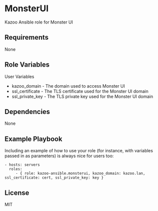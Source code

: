 MonsterUI
=========

Kazoo Ansible role for Monster UI

Requirements
------------

None

Role Variables
--------------

User Variables
- kazoo_domain - The domain used to access Monster UI
- ssl_certificate - The TLS certificate used for the Monster UI domain
- ssl_private_key - The TLS private key used for the Monster UI domain

Dependencies
------------

None

Example Playbook
----------------

Including an example of how to use your role (for instance, with variables passed in as parameters) is always nice for users too:

    - hosts: servers
      roles:
         - { role: kazoo-ansible.monsterui, kazoo_domain: kazoo.lan, ssl_certificate: cert, ssl_private_key: key }

License
-------

MIT

